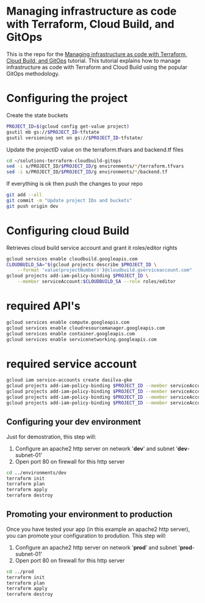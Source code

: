 # Managing infrastructure as code with Terraform, Cloud Build, and GitOps

This is the repo for the [Managing infrastructure as code with Terraform, Cloud Build, and GitOps](https://cloud.google.com/solutions/managing-infrastructure-as-code) tutorial. This tutorial explains how to manage infrastructure as code with Terraform and Cloud Build using the popular GitOps methodology. 

# Configuring the project
Create the state buckets
```bash
PROJECT_ID=$(gcloud config get-value project)
gsutil mb gs://$PROJECT_ID-tfstate
gsutil versioning set on gs://$PROJECT_ID-tfstate/
```
Update the projectID value on the terraform.tfvars and backend.tf files
```bash
cd ~/solutions-terraform-cloudbuild-gitops
sed -i s/PROJECT_ID/$PROJECT_ID/g environments/*/terraform.tfvars
sed -i s/PROJECT_ID/$PROJECT_ID/g environments/*/backend.tf
```
If everything is ok then push the changes to your repo
```bash
git add --all
git commit -m "Update project IDs and buckets"
git push origin dev
```
# Configuring cloud Build
Retrieves cloud build service account and grant it roles/editor rights
```bash
gcloud services enable cloudbuild.googleapis.com
CLOUDBUILD_SA="$(gcloud projects describe $PROJECT_ID \
    --format 'value(projectNumber)')@cloudbuild.gserviceaccount.com"
gcloud projects add-iam-policy-binding $PROJECT_ID \
    --member serviceAccount:$CLOUDBUILD_SA --role roles/editor
```

# required API's
```bash
gcloud services enable compute.googleapis.com
gcloud services enable cloudresourcemanager.googleapis.com
gcloud services enable container.googleapis.com
gcloud services enable servicenetworking.googleapis.com
```
# required service account
```bash
gcloud iam service-accounts create dasilva-gke
gcloud projects add-iam-policy-binding $PROJECT_ID --member serviceAccount:dasilva-gke@$PROJECT_ID.iam.gserviceaccount.com --role roles/compute.admin
gcloud projects add-iam-policy-binding $PROJECT_ID --member serviceAccount:dasilva-gke@$PROJECT_ID.iam.gserviceaccount.com --role roles/iam.serviceAccountUser
gcloud projects add-iam-policy-binding $PROJECT_ID --member serviceAccount:dasilva-gke@$PROJECT_ID.iam.gserviceaccount.com --role roles/resourcemanager.projectIamAdmin
gcloud projects add-iam-policy-binding $PROJECT_ID --member serviceAccount:dasilva-gke@$PROJECT_ID.iam.gserviceaccount.com --role roles/container.admin
```



## Configuring your **dev** environment

Just for demostration, this step will:
 1. Configure an apache2 http server on network '**dev**' and subnet '**dev**-subnet-01'
 2. Open port 80 on firewall for this http server 

```bash
cd ../environments/dev
terraform init
terraform plan
terraform apply
terraform destroy
```

## Promoting your environment to **production**

Once you have tested your app (in this example an apache2 http server), you can promote your configuration to prodution. This step will:
 1. Configure an apache2 http server on network '**prod**' and subnet '**prod**-subnet-01'
 2. Open port 80 on firewall for this http server 

```bash
cd ../prod
terraform init
terraform plan
terraform apply
terraform destroy
```
